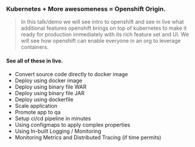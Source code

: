 ###  Kubernetes + More awesomeness = Openshift Origin.

> In this talk/demo we will see intro to openshift and see in live what additional features openshift brings on top of kubernetes to make it ready for production immediately with its rich feature set and UI.
>  We will see how openshift can enable everyone in an org to leverage containers.   

#### See all of these in live.

* Convert source code directly to docker image
* Deploy using docker image
* Deploy using binary file WAR
* Deploy using binary file JAR
* Deploy using dockerfile
* Scale application
* Promote app to qa
* Setup ci/cd pipeline in minutes
* Using configmaps to apply complex properties
* Using In-built Logging / Monitoring 
* Monitoring Metrics and Distributed Tracing (if time permits)
